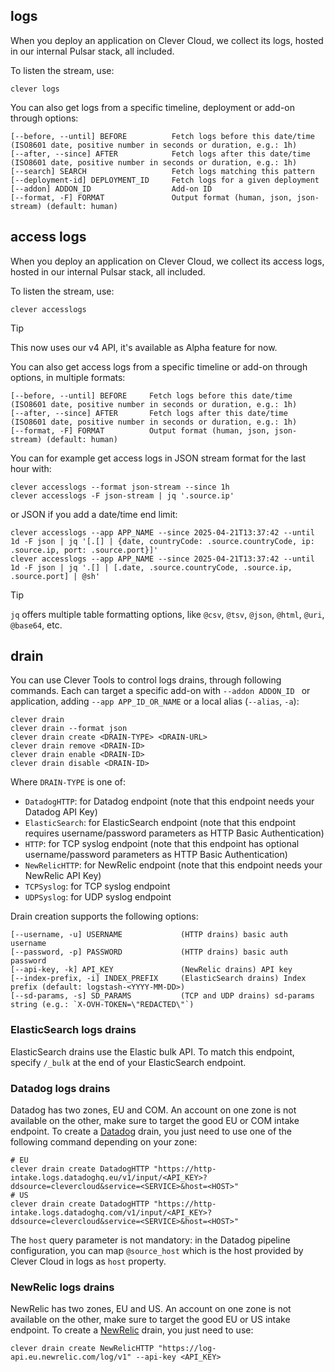 
## logs

When you deploy an application on Clever Cloud, we collect its logs, hosted in our internal Pulsar stack, all included.

To listen the stream, use:

```
clever logs
```

You can also get logs from a specific timeline, deployment or add-on through options:

```
[--before, --until] BEFORE          Fetch logs before this date/time (ISO8601 date, positive number in seconds or duration, e.g.: 1h)
[--after, --since] AFTER            Fetch logs after this date/time (ISO8601 date, positive number in seconds or duration, e.g.: 1h)
[--search] SEARCH                   Fetch logs matching this pattern
[--deployment-id] DEPLOYMENT_ID     Fetch logs for a given deployment
[--addon] ADDON_ID                  Add-on ID
[--format, -F] FORMAT               Output format (human, json, json-stream) (default: human)
```

## access logs

When you deploy an application on Clever Cloud, we collect its access logs, hosted in our internal Pulsar stack, all included.

To listen the stream, use:

```
clever accesslogs
```

> [!TIP]
>  This now uses our v4 API, it's available as Alpha feature for now.

You can also get access logs from a specific timeline or add-on through options, in multiple formats:

```
[--before, --until] BEFORE     Fetch logs before this date/time (ISO8601 date, positive number in seconds or duration, e.g.: 1h)
[--after, --since] AFTER       Fetch logs after this date/time (ISO8601 date, positive number in seconds or duration, e.g.: 1h)
[--format, -F] FORMAT          Output format (human, json, json-stream) (default: human)
```

You can for example get access logs in JSON stream format for the last hour with:

```
clever accesslogs --format json-stream --since 1h
clever accesslogs -F json-stream | jq '.source.ip'
```

or JSON if you add a date/time end limit:

```
clever accesslogs --app APP_NAME --since 2025-04-21T13:37:42 --until 1d -F json | jq '[.[] | {date, countryCode: .source.countryCode, ip: .source.ip, port: .source.port}]'
clever accesslogs --app APP_NAME --since 2025-04-21T13:37:42 --until 1d -F json | jq '.[] | [.date, .source.countryCode, .source.ip, .source.port] | @sh'
```

> [!TIP]
> `jq` offers multiple table formatting options, like `@csv`, `@tsv`, `@json`, `@html`, `@uri`, `@base64`, etc.

## drain

You can use Clever Tools to control logs drains, through following commands. Each can target a specific add-on with `--addon ADDON_ID ` or application, adding `--app APP_ID_OR_NAME` or a local alias (`--alias`, `-a`):

```
clever drain
clever drain --format json
clever drain create <DRAIN-TYPE> <DRAIN-URL>
clever drain remove <DRAIN-ID>
clever drain enable <DRAIN-ID>
clever drain disable <DRAIN-ID>
```

Where `DRAIN-TYPE` is one of:

- `DatadogHTTP`: for Datadog endpoint (note that this endpoint needs your Datadog API Key)
- `ElasticSearch`: for ElasticSearch endpoint (note that this endpoint requires username/password parameters as HTTP Basic Authentication)
- `HTTP`: for TCP syslog endpoint (note that this endpoint has optional username/password parameters as HTTP Basic Authentication)
- `NewRelicHTTP`: for NewRelic endpoint (note that this endpoint needs your NewRelic API Key)
- `TCPSyslog`: for TCP syslog endpoint
- `UDPSyslog`: for UDP syslog endpoint

Drain creation supports the following options:

```
[--username, -u] USERNAME             (HTTP drains) basic auth username
[--password, -p] PASSWORD             (HTTP drains) basic auth password
[--api-key, -k] API_KEY               (NewRelic drains) API key
[--index-prefix, -i] INDEX_PREFIX     (ElasticSearch drains) Index prefix (default: logstash-<YYYY-MM-DD>)
[--sd-params, -s] SD_PARAMS           (TCP and UDP drains) sd-params string (e.g.: `X-OVH-TOKEN=\"REDACTED\"`)
```

### ElasticSearch logs drains

ElasticSearch drains use the Elastic bulk API. To match this endpoint, specify `/_bulk` at the end of your ElasticSearch endpoint.

### Datadog logs drains

Datadog has two zones, EU and COM. An account on one zone is not available on the other, make sure to target the good EU or COM intake endpoint. To create a [Datadog](https://docs.datadoghq.com/api/?lang=python#send-logs-over-http) drain, you just need to use one of the following command depending on your zone:

```
# EU
clever drain create DatadogHTTP "https://http-intake.logs.datadoghq.eu/v1/input/<API_KEY>?ddsource=clevercloud&service=<SERVICE>&host=<HOST>"
# US
clever drain create DatadogHTTP "https://http-intake.logs.datadoghq.com/v1/input/<API_KEY>?ddsource=clevercloud&service=<SERVICE>&host=<HOST>"
```

The `host` query parameter is not mandatory: in the Datadog pipeline configuration, you can map `@source_host` which is the host provided by Clever Cloud in logs as `host` property.

### NewRelic logs drains

NewRelic has two zones, EU and US. An account on one zone is not available on the other, make sure to target the good EU or US intake endpoint. To create a [NewRelic](https://docs.newrelic.com/docs/logs/log-api/introduction-log-api/) drain, you just need to use:

```
clever drain create NewRelicHTTP "https://log-api.eu.newrelic.com/log/v1" --api-key <API_KEY>
```


